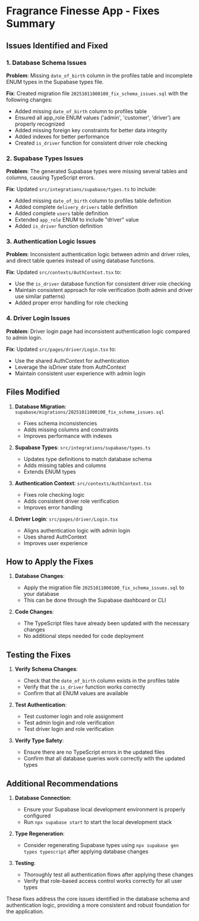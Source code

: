 # Fragrance Finesse App - Fixes Summary

## Issues Identified and Fixed

### 1. Database Schema Issues

**Problem**: Missing `date_of_birth` column in the profiles table and incomplete ENUM types in the Supabase types file.

**Fix**: Created migration file `20251011000100_fix_schema_issues.sql` with the following changes:
- Added missing `date_of_birth` column to profiles table
- Ensured all app_role ENUM values ('admin', 'customer', 'driver') are properly recognized
- Added missing foreign key constraints for better data integrity
- Added indexes for better performance
- Created `is_driver` function for consistent driver role checking

### 2. Supabase Types Issues

**Problem**: The generated Supabase types were missing several tables and columns, causing TypeScript errors.

**Fix**: Updated `src/integrations/supabase/types.ts` to include:
- Added missing `date_of_birth` column to profiles table definition
- Added complete `delivery_drivers` table definition
- Added complete `users` table definition
- Extended `app_role` ENUM to include "driver" value
- Added `is_driver` function definition

### 3. Authentication Logic Issues

**Problem**: Inconsistent authentication logic between admin and driver roles, and direct table queries instead of using database functions.

**Fix**: Updated `src/contexts/AuthContext.tsx` to:
- Use the `is_driver` database function for consistent driver role checking
- Maintain consistent approach for role verification (both admin and driver use similar patterns)
- Added proper error handling for role checking

### 4. Driver Login Issues

**Problem**: Driver login page had inconsistent authentication logic compared to admin login.

**Fix**: Updated `src/pages/driver/Login.tsx` to:
- Use the shared AuthContext for authentication
- Leverage the isDriver state from AuthContext
- Maintain consistent user experience with admin login

## Files Modified

1. **Database Migration**: `supabase/migrations/20251011000100_fix_schema_issues.sql`
   - Fixes schema inconsistencies
   - Adds missing columns and constraints
   - Improves performance with indexes

2. **Supabase Types**: `src/integrations/supabase/types.ts`
   - Updates type definitions to match database schema
   - Adds missing tables and columns
   - Extends ENUM types

3. **Authentication Context**: `src/contexts/AuthContext.tsx`
   - Fixes role checking logic
   - Adds consistent driver role verification
   - Improves error handling

4. **Driver Login**: `src/pages/driver/Login.tsx`
   - Aligns authentication logic with admin login
   - Uses shared AuthContext
   - Improves user experience

## How to Apply the Fixes

1. **Database Changes**:
   - Apply the migration file `20251011000100_fix_schema_issues.sql` to your database
   - This can be done through the Supabase dashboard or CLI

2. **Code Changes**:
   - The TypeScript files have already been updated with the necessary changes
   - No additional steps needed for code deployment

## Testing the Fixes

1. **Verify Schema Changes**:
   - Check that the `date_of_birth` column exists in the profiles table
   - Verify that the `is_driver` function works correctly
   - Confirm that all ENUM values are available

2. **Test Authentication**:
   - Test customer login and role assignment
   - Test admin login and role verification
   - Test driver login and role verification

3. **Verify Type Safety**:
   - Ensure there are no TypeScript errors in the updated files
   - Confirm that all database queries work correctly with the updated types

## Additional Recommendations

1. **Database Connection**:
   - Ensure your Supabase local development environment is properly configured
   - Run `npx supabase start` to start the local development stack

2. **Type Regeneration**:
   - Consider regenerating Supabase types using `npx supabase gen types typescript` after applying database changes

3. **Testing**:
   - Thoroughly test all authentication flows after applying these changes
   - Verify that role-based access control works correctly for all user types

These fixes address the core issues identified in the database schema and authentication logic, providing a more consistent and robust foundation for the application.
